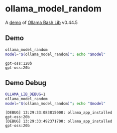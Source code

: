 # ollama_model_random

A [demo](../README.md#demos) of [Ollama Bash Lib](https://github.com/attogram/ollama-bash-lib) v0.44.5

## Demo

```bash
ollama_model_random
model="$(ollama_model_random)"; echo "$model"
```
```
gpt-oss:120b
gpt-oss:20b
```

## Demo Debug

```bash
OLLAMA_LIB_DEBUG=1
ollama_model_random
model="$(ollama_model_random)"; echo "$model"
```
```
[DEBUG] 13:29:33:083815000: ollama_app_installed
gpt-oss:20b
[DEBUG] 13:29:33:492371700: ollama_app_installed
gpt-oss:20b
```
